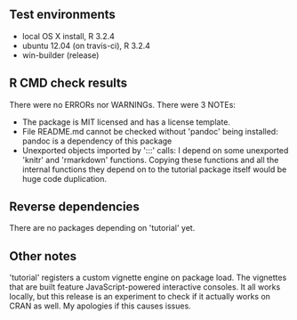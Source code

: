 ## Test environments

* local OS X install, R 3.2.4
* ubuntu 12.04 (on travis-ci), R 3.2.4
* win-builder (release)

## R CMD check results

There were no ERRORs nor WARNINGs. There were 3 NOTEs:

* The package is MIT licensed and has a license template.
* File README.md cannot be checked without 'pandoc' being installed: pandoc is a dependency of this package
* Unexported objects imported by ':::' calls: I depend on some unexported 'knitr' and 'rmarkdown' functions. Copying these functions and all the internal functions they depend on to the tutorial package itself would be huge code duplication.

## Reverse dependencies

There are no packages depending on 'tutorial' yet.

## Other notes

'tutorial' registers a custom vignette engine on package load. The vignettes that are built feature JavaScript-powered interactive consoles. It all works locally, but this release is an experiment to check if it actually works on CRAN as well. My apologies if this causes issues.


